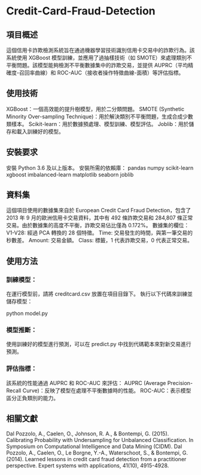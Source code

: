 # Credit-Card-Fraud-Detection
## 項目概述

這個信用卡詐欺檢測系統旨在通過機器學習技術識別信用卡交易中的詐欺行為。該系統使用 XGBoost 模型訓練，並應用了過抽樣技術（如 SMOTE）來處理類別不平衡問題。該模型能夠檢測不平衡數據集中的詐欺交易，並提供 AUPRC（平均精確度-召回率曲線）和 ROC-AUC（接收者操作特徵曲線-面積）等評估指標。

## 使用技術
XGBoost：一個高效能的提升樹模型，用於二分類問題。
SMOTE (Synthetic Minority Over-sampling Technique)：用於解決類別不平衡問題，生成合成少數類樣本。
Scikit-learn：用於數據預處理、模型訓練、模型評估。
Joblib：用於儲存和載入訓練好的模型。

## 安裝要求
安裝 Python 3.6 及以上版本。
安裝所需的依賴庫：
pandas numpy scikit-learn xgboost imbalanced-learn matplotlib seaborn joblib

## 資料集
這個項目使用的數據集來自於 European Credit Card Fraud Detection，包含了 2013 年 9 月的歐洲信用卡交易資料，其中有 492 條詐欺交易和 284,807 條正常交易。由於數據集的高度不平衡，詐欺交易佔比僅為 0.172%。
數據集的欄位：
V1-V28: 經過 PCA 轉換的 28 個特徵。
Time: 交易發生的時間，與第一筆交易的秒數差。
Amount: 交易金額。
Class: 標籤，1 代表詐欺交易，0 代表正常交易。

## 使用方法

### 訓練模型：
在運行模型前，請將 creditcard.csv 放置在項目目錄下。
執行以下代碼來訓練並儲存模型：

python model.py
### 模型推斷：

使用訓練好的模型進行預測，可以在 predict.py 中找到代碼範本來對新交易進行預測。
### 評估指標：

該系統的性能通過 AUPRC 和 ROC-AUC 來評估：
AUPRC (Average Precision-Recall Curve)：反映了模型在處理不平衡數據時的性能。
ROC-AUC：表示模型區分正負類別的能力。

## 相關文獻
Dal Pozzolo, A., Caelen, O., Johnson, R. A., & Bontempi, G. (2015). Calibrating Probability with Undersampling for Unbalanced Classification. In Symposium on Computational Intelligence and Data Mining (CIDM).
Dal Pozzolo, A., Caelen, O., Le Borgne, Y.-A., Waterschoot, S., & Bontempi, G. (2014). Learned lessons in credit card fraud detection from a practitioner perspective. Expert systems with applications, 41(10), 4915-4928.
